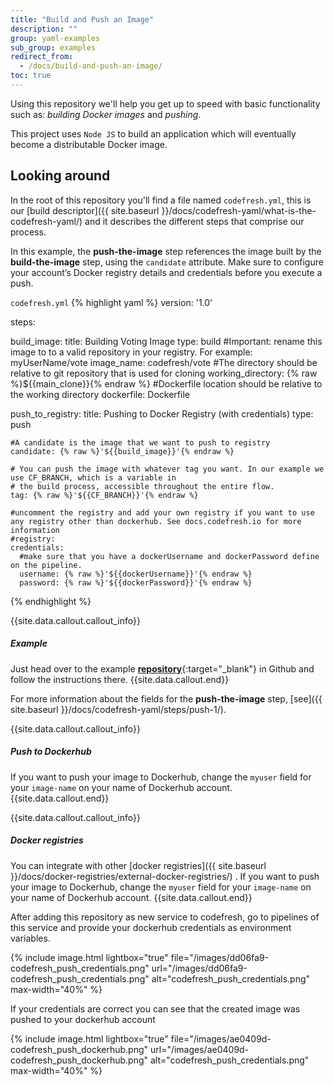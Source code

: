 ```yaml
---
title: "Build and Push an Image"
description: ""
group: yaml-examples
sub_group: examples
redirect_from:
  - /docs/build-and-push-an-image/
toc: true
---
```

Using this repository we'll help you get up to speed with basic functionality such as: *building Docker images* and *pushing*.

This project uses `Node JS` to build an application which will eventually become a distributable Docker image.

## Looking around
In the root of this repository you'll find a file named `codefresh.yml`, this is our [build descriptor]({{ site.baseurl }}/docs/codefresh-yaml/what-is-the-codefresh-yaml/) and it describes the different steps that comprise our process.

In this example, the **push-the-image** step references the image built by the **build-the-image** step, using the ```candidate``` attribute.
Make sure to configure your account’s Docker registry details and credentials before you execute a push.

  `codefresh.yml`
{% highlight yaml %}
version: '1.0'

steps:

  build_image:
    title: Building Voting Image
    type: build
    #Important: rename this image to to a valid repository in your registry. For example: myUserName/vote
    image_name: codefresh/vote
    #The directory should be relative to git repository that is used for cloning
    working_directory: {% raw %}${{main_clone}}{% endraw %}
    #Dockerfile location should be relative to the working directory
    dockerfile: Dockerfile

  push_to_registry:
    title: Pushing to Docker Registry (with credentials)
    type: push

    #A candidate is the image that we want to push to registry
    candidate: {% raw %}'${{build_image}}'{% endraw %}

    # You can push the image with whatever tag you want. In our example we use CF_BRANCH, which is a variable in
    # the build process, accessible throughout the entire flow.
    tag: {% raw %}'${{CF_BRANCH}}'{% endraw %}

    #uncomment the registry and add your own registry if you want to use any registry other than dockerhub. See docs.codefresh.io for more information
    #registry:
    credentials:
      #make sure that you have a dockerUsername and dockerPassword define on the pipeline.
      username: {% raw %}'${{dockerUsername}}'{% endraw %}
      password: {% raw %}'${{dockerPassword}}'{% endraw %}
{% endhighlight %}

{{site.data.callout.callout_info}}
##### Example

Just head over to the example [**repository**](https://github.com/codefreshdemo/cf-example-build-and-push){:target="_blank"} in Github and follow the instructions there. 
{{site.data.callout.end}}

For more information about the fields for the **push-the-image** step, [see]({{ site.baseurl }}/docs/codefresh-yaml/steps/push-1/).

{{site.data.callout.callout_info}}
##### Push to Dockerhub

If you want to push your image to Dockerhub, change the ```myuser``` field for your ```image-name``` on your name of Dockerhub account. 
{{site.data.callout.end}}

{{site.data.callout.callout_info}}
##### Docker registries

You can integrate with other [docker registries]({{ site.baseurl }}/docs/docker-registries/external-docker-registries/) .
If you want to push your image to Dockerhub, change the ```myuser``` field for your ```image-name``` on your name of Dockerhub account. 
{{site.data.callout.end}}

After adding this repository as new service to codefresh, go to pipelines of this service and provide your dockerhub credentials as environment variables.

{% include image.html 
lightbox="true" 
file="/images/dd06fa9-codefresh_push_credentials.png" 
url="/images/dd06fa9-codefresh_push_credentials.png" 
alt="codefresh_push_credentials.png" 
max-width="40%" 
%}

If your credentials are correct you can see that the created image was pushed to your dockerhub account

{% include image.html 
lightbox="true" 
file="/images/ae0409d-codefresh_push_dockerhub.png" 
url="/images/ae0409d-codefresh_push_dockerhub.png" 
alt="codefresh_push_credentials.png" 
max-width="40%" 
%}
